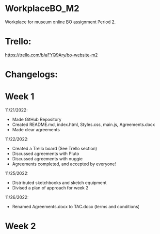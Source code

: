 # WorkplaceBO_M2
Workplace for museum online BO assignment Period 2.

# Trello:

https://trello.com/b/aFYQ9Ary/bo-website-m2

# Changelogs:

# Week 1
11/21/2022:
- Made GitHub Repository
- Created README.md, index.html, Styles.css, main.js, Agreements.docx
- Made clear agreements

11/22/2022:
- Created a Trello board (See Trello section)
- Discussed agreements with Pluto
- Discussed agreements with nuggie
- Agreements completed, and accepted by everyone!

11/25/2022:
- Distributed sketchbooks and sketch equipment
- Divised a plan of approach for week 2

11/26/2022:
- Renamed Agreements.docx to TAC.docx (terms and conditions) 

# Week 2
